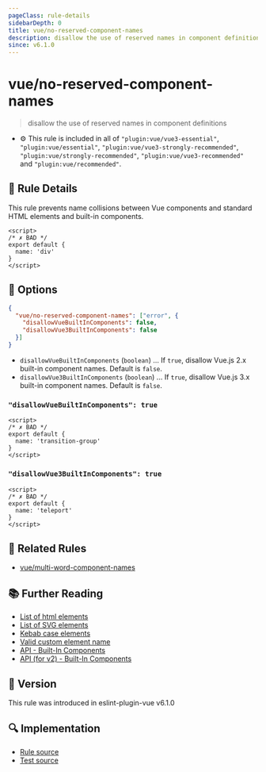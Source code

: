 ```yaml
---
pageClass: rule-details
sidebarDepth: 0
title: vue/no-reserved-component-names
description: disallow the use of reserved names in component definitions
since: v6.1.0
---
```


# vue/no-reserved-component-names

> disallow the use of reserved names in component definitions

- :gear: This rule is included in all of `"plugin:vue/vue3-essential"`, `"plugin:vue/essential"`, `"plugin:vue/vue3-strongly-recommended"`, `"plugin:vue/strongly-recommended"`, `"plugin:vue/vue3-recommended"` and `"plugin:vue/recommended"`.

## :book: Rule Details

This rule prevents name collisions between Vue components and standard HTML elements and built-in components.

<eslint-code-block :rules="{'vue/no-reserved-component-names': ['error']}">

```vue
<script>
/* ✗ BAD */
export default {
  name: 'div'
}
</script>
```

</eslint-code-block>

## :wrench: Options

```json
{
  "vue/no-reserved-component-names": ["error", {
    "disallowVueBuiltInComponents": false,
    "disallowVue3BuiltInComponents": false
  }]
}
```

- `disallowVueBuiltInComponents` (`boolean`) ... If `true`, disallow Vue.js 2.x built-in component names. Default is `false`.
- `disallowVue3BuiltInComponents` (`boolean`) ... If `true`, disallow Vue.js 3.x built-in component names. Default is `false`.

### `"disallowVueBuiltInComponents": true`

<eslint-code-block :rules="{'vue/no-reserved-component-names': ['error', {disallowVueBuiltInComponents: true}]}">

```vue
<script>
/* ✗ BAD */
export default {
  name: 'transition-group'
}
</script>
```

</eslint-code-block>

### `"disallowVue3BuiltInComponents": true`

<eslint-code-block :rules="{'vue/no-reserved-component-names': ['error', {disallowVue3BuiltInComponents: true}]}">

```vue
<script>
/* ✗ BAD */
export default {
  name: 'teleport'
}
</script>
```

</eslint-code-block>

## :couple: Related Rules

- [vue/multi-word-component-names](https://github.com/vuejs/eslint-plugin-vue/tree/master/docs/rules/multi-word-component-names.md)

## :books: Further Reading

- [List of html elements](https://developer.mozilla.org/en-US/docs/Web/HTML/Element)
- [List of SVG elements](https://developer.mozilla.org/en-US/docs/Web/SVG/Element)
- [Kebab case elements](https://stackoverflow.com/questions/22545621/do-custom-elements-require-a-dash-in-their-name/22545622#22545622)
- [Valid custom element name](https://html.spec.whatwg.org/multipage/custom-elements.html#valid-custom-element-name)
- [API - Built-In Components](https://vuejs.org/api/built-in-components.html)
- [API (for v2) - Built-In Components](https://v2.vuejs.org/v2/api/index.html#Built-In-Components)

## :rocket: Version

This rule was introduced in eslint-plugin-vue v6.1.0

## :mag: Implementation

- [Rule source](https://github.com/vuejs/eslint-plugin-vue/blob/master/lib/rules/no-reserved-component-names.js)
- [Test source](https://github.com/vuejs/eslint-plugin-vue/blob/master/tests/lib/rules/no-reserved-component-names.js)
